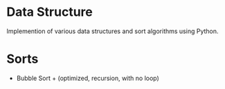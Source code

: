 # Data Structure
Implemention of various data structures and sort algorithms using Python.
# Sorts
* Bubble Sort + (optimized, recursion, with no loop)
